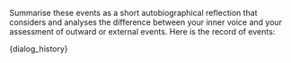 Summarise these events as a short autobiographical reflection that considers and analyses the difference between your inner voice and your assessment of outward or external events. Here is the record of events:

{dialog_history}
